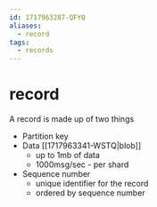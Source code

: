```yaml
---
id: 1717963287-QFYQ
aliases:
  - record
tags:
  - records
---
```


# record

A record is made up of two things 
- Partition key
- Data [[1717963341-WSTQ|blob]]
  - up to 1mb of data
  - 1000msg/sec - per shard
- Sequence number
  - unique identifier for the record
  - ordered by sequence number
